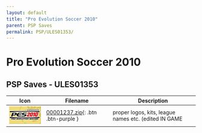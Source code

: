 ```yaml
---
layout: default
title: "Pro Evolution Soccer 2010"
parent: PSP Saves
permalink: PSP/ULES01353/
---
```

# Pro Evolution Soccer 2010

## PSP Saves - ULES01353

| Icon | Filename | Description |
|------|----------|-------------|
| ![Pro Evolution Soccer 2010](ICON0.PNG) | [00001237.zip](00001237.zip){: .btn .btn-purple } | proper logos, kits, league names etc. (edited IN GAME |
